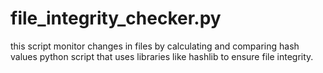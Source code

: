 # file_integrity_checker.py
this script monitor changes in files by calculating and comparing hash values
python script that uses libraries like hashlib to ensure file integrity. 
